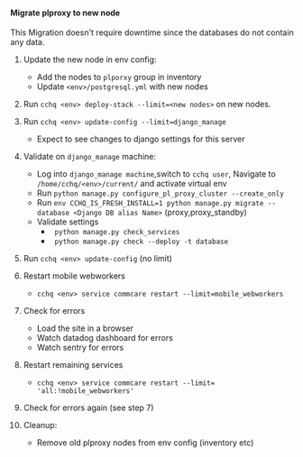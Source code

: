 #### Migrate plproxy to new node
This Migration doesn't require downtime since the databases do not contain any data.
1.  Update the new node in env config:
    *  Add the nodes to `plporxy` group in inventory
    *  Update `<env>/postgresql.yml` with new nodes
2.  Run `cchq <env> deploy-stack --limit=<new nodes>` on new nodes.

3.  Run `cchq <env> update-config --limit=django_manage`
    *   Expect to see changes to django settings for this server
4.  Validate on `django_manage` machine:
    * Log into `django_manage machine`,switch to `cchq user`, Navigate to `/home/cchq/<env>/current/` and activate virtual env
    *   Run `python manage.py configure_pl_proxy_cluster --create_only` 
    *   Run `env CCHQ_IS_FRESH_INSTALL=1 python manage.py migrate --database <Django DB alias Name>` (proxy,proxy_standby)
    *   Validate settings
        *   ` python manage.py check_services`
        *   ` python manage.py check --deploy -t database`
5.  Run `cchq <env> update-config` (no limit)
6.  Restart mobile webworkers
    *   `cchq <env> service commcare restart --limit=mobile_webworkers`
7.  Check for errors
    *   Load the site in a browser
    *   Watch datadog dashboard for errors
    *   Watch sentry for errors
8.  Restart remaining services
    *   `cchq <env> service commcare restart --limit= 'all:!mobile_webworkers'`
9.  Check for errors again (see step 7)
10. Cleanup:
    *   Remove old plproxy nodes from env config (inventory etc)
